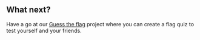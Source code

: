 ## What next?

Have a go at our [Guess the flag](https://projects.raspberrypi.org/en/projects/guess-the-flag) project where you can create a flag quiz to test yourself and your friends.